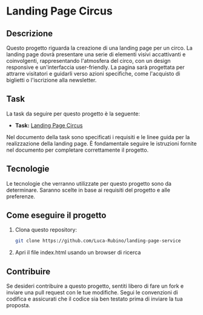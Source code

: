 # Landing Page Circus

## Descrizione

Questo progetto riguarda la creazione di una landing page per un circo. La landing page dovrà presentare una serie di elementi visivi accattivanti e coinvolgenti, rappresentando l'atmosfera del circo, con un design responsive e un'interfaccia user-friendly. La pagina sarà progettata per attrarre visitatori e guidarli verso azioni specifiche, come l'acquisto di biglietti o l'iscrizione alla newsletter.

## Task

La task da seguire per questo progetto è la seguente:

- **Task:** [Landing Page Circus]()
<!-- https://boolean.notion.site/Landing-Page-Circus-1a877ca323594346be90f0b925de672e -->
  
Nel documento della task sono specificati i requisiti e le linee guida per la realizzazione della landing page. È fondamentale seguire le istruzioni fornite nel documento per completare correttamente il progetto.

## Tecnologie

Le tecnologie che verranno utilizzate per questo progetto sono da determinare. Saranno scelte in base ai requisiti del progetto e alle preferenze.

## Come eseguire il progetto

1. Clona questo repository:

    ```bash
    git clone https://github.com/Luca-Rubino/landing-page-service
    ```

2. Apri il file index.html usando un browser di ricerca

<!-- 2. Installa le dipendenze (una volta che le tecnologie sono state selezionate):

    ```bash
    npm install
    ```

3. Avvia il server di sviluppo:

    ```bash
    npm start
    ```

4. Apri il browser e vai su `http://localhost:3000` per visualizzare la landing page. -->

## Contribuire

Se desideri contribuire a questo progetto, sentiti libero di fare un fork e inviare una pull request con le tue modifiche. Segui le convenzioni di codifica e assicurati che il codice sia ben testato prima di inviare la tua proposta.

<!-- ## Licenza

Questo progetto è distribuito sotto la licenza MIT. Vedi il file [LICENSE](LICENSE) per maggiori dettagli. -->